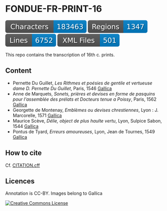 # FONDUE-FR-PRINT-16

![characters badge](badges/characters.svg) ![regions badge](badges/regions.svg) ![lines badge](badges/lines.svg) ![files badge](badges/files.svg)

This repo contains the transcription of 16th c. prints.

## Content

- Pernette Du Guillet, _Les Rithmes et poésies de gentile et vertueuse dame D. Pernette Du Guillet_, Paris, 1546 [Gallica](https://gallica.bnf.fr/ark:/12148/bpt6k3182270)
- Anne de Marquets, _Sonets, prières et devises en forme de pasquins pour l'assemblée des prélats et Docteurs tenue a Poissy_, Paris, 1562 [Gallica](https://gallica.bnf.fr/ark:/12148/bpt6k1521180m)
- Georgette de Montenay, _Emblèmes ou devises chrestiennes_, Lyon : J. Marcorelle, 1571 [Gallica](https://gallica.bnf.fr/ark:/12148/btv1b8609568n)
- Maurice Scève, _Délie, object de plus haulte vertu_, Lyon, Sulpice Sabon, 1544 [Gallica](https://gallica.bnf.fr/ark:/12148/btv1b8609581h)
- Pontus de Tyard, _Erreurs amoureuses_, Lyon, Jean de Tournes, 1549 [Gallica](https://gallica.bnf.fr/ark:/12148/btv1b8617188p)

## How to cite

Cf. [CITATION.cff](https://github.com/FoNDUE-HTR/FONDUE-FR-PRINT-16/blob/master/CITATION.cff)


## Licences
Annotation is CC-BY. Images belong to Gallica

<a rel="license" href="https://creativecommons.org/licenses/by/2.0"><img alt="Creative Commons License" style="border-width:0" src="https://i.creativecommons.org/l/by/2.0/88x31.png" /></a><br />
